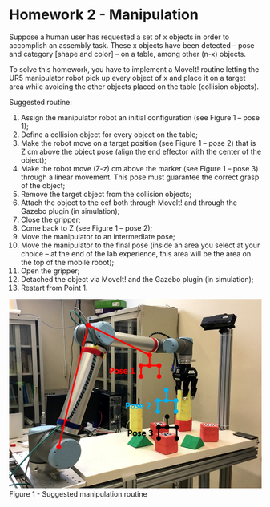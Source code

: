 # Homework 2 - Manipulation

Suppose a human user has requested a set of x objects in order to accomplish an assembly task. These x objects have been detected – pose and category [shape and color] –  on a table, among other (n-x) objects. 

To solve this homework, you have to implement a MoveIt! routine letting the UR5 manipulator robot pick up every object of x and place it on a target area while avoiding the other objects placed on the table (collision objects).

Suggested routine:
1.	Assign the manipulator robot an initial configuration (see Figure 1 – pose 1);
2.	Define a collision object for every object on the table;
3.	Make the robot move on a target position (see Figure 1 – pose 2) that is Z cm above the object pose (align the end effector with the center of the object);
4.	Make the robot move (Z-z) cm above the marker (see Figure 1 – pose 3) through a linear movement. This pose must guarantee the correct grasp of the object;
5.	Remove the target object from the collision objects;
6.	Attach the object to the eef both through MoveIt! and through the Gazebo plugin (in simulation);
7.	Close the gripper;
8.	Come back to Z (see Figure 1 – pose 2);
9.	Move the manipulator to an intermediate pose;
10.	Move the manipulator to the final pose (inside an area you select at your choice – at the end of the lab experience, this area will be the area on the top of the mobile robot);
11.	Open the gripper;
12.	Detached the object via MoveIt! and the Gazebo plugin (in simulation);
13.	Restart from Point 1.

![](SuggestedManipulationRoutine.png)
Figure 1 - Suggested manipulation routine
